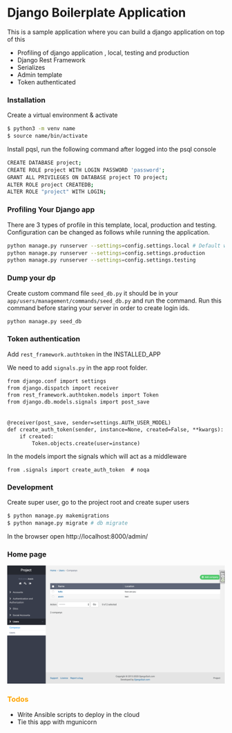 # Django Boilerplate Application

This is a sample application where you can build a django application on top of this

  - Profiling of django application , local, testing and production
  - Django Rest Framework
  - Serializes
  - Admin template
  - Token authenticated



### Installation
Create a virtual environment & activate

```sh
$ python3 -m venv name
$ source name/bin/activate
```

Install pqsl, run the following command after logged into the psql console
```sh
CREATE DATABASE project;
CREATE ROLE project WITH LOGIN PASSWORD 'password';
GRANT ALL PRIVILEGES ON DATABASE project TO project;
ALTER ROLE project CREATEDB; 
ALTER ROLE "project" WITH LOGIN;
```

### Profiling Your Django app

There are 3 types of profile in this template, local, production and testing. Configuration can be changed as follows while running the application.

```sh
python manage.py runserver --settings=config.settings.local # Default without params
python manage.py runserver --settings=config.settings.production
python manage.py runserver --settings=config.settings.testing
```

### Dump your dp
Create custom command file `seed_db.py` it should be in your `app/users/management/commands/seed_db.py` and run the command. Run this command before staring your server in order to create login ids.

```sh
python manage.py seed_db
```

### Token authentication
Add `rest_framework.authtoken` in the INSTALLED_APP

We need to add `signals.py` in the app root folder.

```
from django.conf import settings
from django.dispatch import receiver
from rest_framework.authtoken.models import Token
from django.db.models.signals import post_save


@receiver(post_save, sender=settings.AUTH_USER_MODEL)
def create_auth_token(sender, instance=None, created=False, **kwargs):
    if created:
        Token.objects.create(user=instance)
```
In the models import the signals which will act as a middleware
```
from .signals import create_auth_token  # noqa
```

### Development
Create super user, go to the project root and create super users
```sh
$ python manage.py makemigrations
$ python manage.py migrate # db migrate
```
In the browser open http://localhost:8000/admin/

### Home page
![](sample.png)
### <span style="color:orange">Todos</span>

 - Write Ansible scripts to deploy in the cloud
 - Tie this app with mgunicorn

